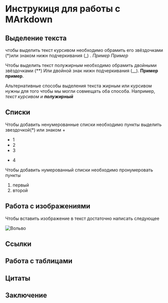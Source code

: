 # Инструкиця для работы с MArkdown

## Выделение текста 

чтобы выделить текст курсивом необходимо обрамить его звёздочками (*)или знаком нижн подчеркивания (_) . *Пример*  _Пример_  

Чтобы выделить текст полужирным необходимо обрамить двойными звёздочками (**) Или двойной знак нижн подчеркивания (__). **Пример**  __пример__.
 
Альтернативные способы выделения текста жирным или курсивом нужны для того чтобы мы могли совмещать оба способа. Например, _текст курсивом и **полужирный**_

## Списки 

Чтобы добавить ненумерованные списки необходимо пункты выделить звездочкой(*) или знаком +
* 1
* 2
* 3
+ 4

Чтобы добавить нумерованный списки необходимо пронумеровать пункты
1. первый
2. второй


## Работа с изображениями

Чтобы вставить изображение в текст достаточно написать следующее

![Вольво](vlvo.jfif)

## Ссылки

## Работа с таблицами

## Цитаты

## Заключение